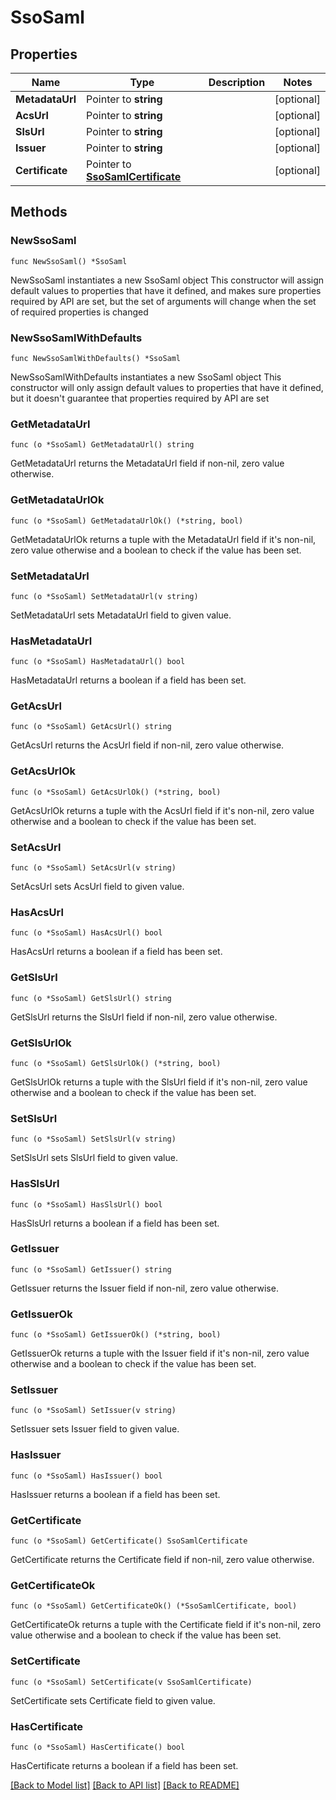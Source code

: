 # SsoSaml

## Properties

Name | Type | Description | Notes
------------ | ------------- | ------------- | -------------
**MetadataUrl** | Pointer to **string** |  | [optional] 
**AcsUrl** | Pointer to **string** |  | [optional] 
**SlsUrl** | Pointer to **string** |  | [optional] 
**Issuer** | Pointer to **string** |  | [optional] 
**Certificate** | Pointer to [**SsoSamlCertificate**](SsoSamlCertificate.md) |  | [optional] 

## Methods

### NewSsoSaml

`func NewSsoSaml() *SsoSaml`

NewSsoSaml instantiates a new SsoSaml object
This constructor will assign default values to properties that have it defined,
and makes sure properties required by API are set, but the set of arguments
will change when the set of required properties is changed

### NewSsoSamlWithDefaults

`func NewSsoSamlWithDefaults() *SsoSaml`

NewSsoSamlWithDefaults instantiates a new SsoSaml object
This constructor will only assign default values to properties that have it defined,
but it doesn't guarantee that properties required by API are set

### GetMetadataUrl

`func (o *SsoSaml) GetMetadataUrl() string`

GetMetadataUrl returns the MetadataUrl field if non-nil, zero value otherwise.

### GetMetadataUrlOk

`func (o *SsoSaml) GetMetadataUrlOk() (*string, bool)`

GetMetadataUrlOk returns a tuple with the MetadataUrl field if it's non-nil, zero value otherwise
and a boolean to check if the value has been set.

### SetMetadataUrl

`func (o *SsoSaml) SetMetadataUrl(v string)`

SetMetadataUrl sets MetadataUrl field to given value.

### HasMetadataUrl

`func (o *SsoSaml) HasMetadataUrl() bool`

HasMetadataUrl returns a boolean if a field has been set.

### GetAcsUrl

`func (o *SsoSaml) GetAcsUrl() string`

GetAcsUrl returns the AcsUrl field if non-nil, zero value otherwise.

### GetAcsUrlOk

`func (o *SsoSaml) GetAcsUrlOk() (*string, bool)`

GetAcsUrlOk returns a tuple with the AcsUrl field if it's non-nil, zero value otherwise
and a boolean to check if the value has been set.

### SetAcsUrl

`func (o *SsoSaml) SetAcsUrl(v string)`

SetAcsUrl sets AcsUrl field to given value.

### HasAcsUrl

`func (o *SsoSaml) HasAcsUrl() bool`

HasAcsUrl returns a boolean if a field has been set.

### GetSlsUrl

`func (o *SsoSaml) GetSlsUrl() string`

GetSlsUrl returns the SlsUrl field if non-nil, zero value otherwise.

### GetSlsUrlOk

`func (o *SsoSaml) GetSlsUrlOk() (*string, bool)`

GetSlsUrlOk returns a tuple with the SlsUrl field if it's non-nil, zero value otherwise
and a boolean to check if the value has been set.

### SetSlsUrl

`func (o *SsoSaml) SetSlsUrl(v string)`

SetSlsUrl sets SlsUrl field to given value.

### HasSlsUrl

`func (o *SsoSaml) HasSlsUrl() bool`

HasSlsUrl returns a boolean if a field has been set.

### GetIssuer

`func (o *SsoSaml) GetIssuer() string`

GetIssuer returns the Issuer field if non-nil, zero value otherwise.

### GetIssuerOk

`func (o *SsoSaml) GetIssuerOk() (*string, bool)`

GetIssuerOk returns a tuple with the Issuer field if it's non-nil, zero value otherwise
and a boolean to check if the value has been set.

### SetIssuer

`func (o *SsoSaml) SetIssuer(v string)`

SetIssuer sets Issuer field to given value.

### HasIssuer

`func (o *SsoSaml) HasIssuer() bool`

HasIssuer returns a boolean if a field has been set.

### GetCertificate

`func (o *SsoSaml) GetCertificate() SsoSamlCertificate`

GetCertificate returns the Certificate field if non-nil, zero value otherwise.

### GetCertificateOk

`func (o *SsoSaml) GetCertificateOk() (*SsoSamlCertificate, bool)`

GetCertificateOk returns a tuple with the Certificate field if it's non-nil, zero value otherwise
and a boolean to check if the value has been set.

### SetCertificate

`func (o *SsoSaml) SetCertificate(v SsoSamlCertificate)`

SetCertificate sets Certificate field to given value.

### HasCertificate

`func (o *SsoSaml) HasCertificate() bool`

HasCertificate returns a boolean if a field has been set.


[[Back to Model list]](../README.md#documentation-for-models) [[Back to API list]](../README.md#documentation-for-api-endpoints) [[Back to README]](../README.md)


